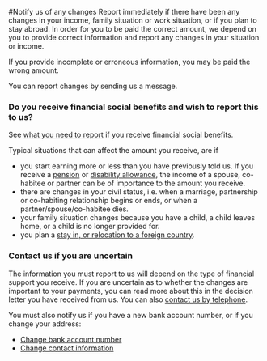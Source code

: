 #Notify us of any changes
Report immediately if  there have been any changes in your income, family situation or work situation, or if you plan to stay abroad.
In order for you to be paid the correct amount, we depend on you to provide correct information and report any changes in your situation or income.

 If you provide incomplete or erroneous information, you may be paid the wrong amount.

 You can report changes by sending us a message.

  ### Do you receive financial social benefits and wish to report this to us?

 See [what you need to report](https://www.nav.no/okonomisk-sosialhjelp/en#notify-NAV) if you receive financial social benefits.

 Typical situations that can affect the amount you receive, are if

 * you start earning more or less than you have previously told us. If you receive a [pension](/har-pensjon) or [disability allowance](/uforetrygd/en), the income of a spouse, co-habitee or partner can be of importance to the amount you receive.
* there are changes in your civil status, i.e. when a marriage, partnership or co-habiting relationship begins or ends, or when a partner/spouse/co-habitee dies.
* your family situation changes because you have a child, a child leaves home, or a child is no longer provided for.
* you plan a [stay in, or relocation to a foreign country](/no/person/flere-tema/arbeid-og-opphold-i-utlandet/opphold-i-utlandet-og-folketrygden).

 ### Contact us if you are uncertain

 The information you must report to us will depend on the type of financial support you receive. If you are uncertain as to whether the changes are important to your payments, you can read more about this in the decision letter you have received from us. You can also [contact us by telephone](https://www.nav.no/kontaktoss).

 You must also notify us if you have a new bank account number, or if you change your address:

 * [Change bank account number](/kontonummer/en)
* [Change contact information](/kontaktinformasjon/en)

 